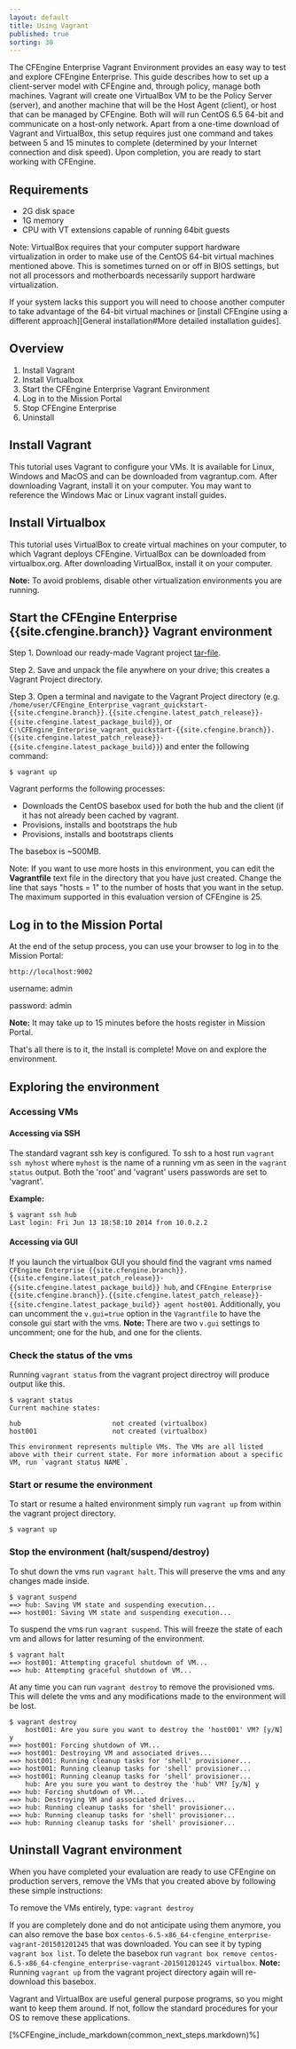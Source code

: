 ```yaml
---
layout: default
title: Using Vagrant
published: true
sorting: 30
---
```


The CFEngine Enterprise Vagrant Environment provides an easy way to test and
explore CFEngine Enterprise. This guide describes how to set up a client-server
model with CFEngine and, through policy, manage both machines. Vagrant will
create one VirtualBox VM to be the Policy Server (server), and another machine
that will be the Host Agent (client), or host that can be managed by CFEngine.
Both will will run CentOS 6.5 64-bit and communicate on a host-only network.
Apart from a one-time download of Vagrant and VirtualBox, this setup requires
just one command and takes between 5 and 15 minutes to complete (determined by
your Internet connection and disk speed). Upon completion, you are ready to
start working with CFEngine.

## Requirements
* 2G disk space
* 1G memory
* CPU with VT extensions capable of running 64bit guests

Note: VirtualBox requires that your computer support hardware virtualization
in order to make use of the CentOS 64-bit virtual machines mentioned above.
This is sometimes turned on or off in BIOS settings, but not all processors
and motherboards necessarily support hardware virtualization.

If your system lacks this support you will need to choose another computer to
take advantage of the 64-bit virtual machines or [install CFEngine using a
different approach][General installation#More detailed installation guides].

## Overview

1. Install Vagrant
2. Install Virtualbox
3. Start the CFEngine Enterprise Vagrant Environment
4. Log in to the Mission Portal
5. Stop CFEngine Enterprise
5. Uninstall

## Install Vagrant

This tutorial uses Vagrant to configure your VMs. It is available for Linux,
Windows and MacOS and can be downloaded from vagrantup.com. After
downloading Vagrant, install it on your computer. You may want to reference the
Windows Mac or Linux vagrant install guides.

## Install Virtualbox

This tutorial uses VirtualBox to create virtual machines on your computer, to
which Vagrant deploys CFEngine. VirtualBox can be downloaded from
virtualbox.org. After downloading VirtualBox, install it on your computer.

**Note:** To avoid problems, disable other virtualization environments you are
running.

## Start the CFEngine Enterprise {{site.cfengine.branch}} Vagrant environment

Step 1. Download our ready-made Vagrant project
[tar-file](https://cfengine-package-repos.s3.amazonaws.com/enterprise/Enterprise-{{site.cfengine.branch}}.{{site.cfengine.latest_patch_release}}/misc/CFEngine_Enterprise_vagrant_quickstart-{{site.cfengine.branch}}.{{site.cfengine.latest_patch_release}}-{{site.cfengine.latest_package_build}}.tar.gz).

Step 2. Save and unpack the file anywhere on your drive; this
creates a Vagrant Project directory.

Step 3. Open a terminal and navigate to the Vagrant Project directory (e.g.
`/home/user/CFEngine_Enterprise_vagrant_quickstart-{{site.cfengine.branch}}.{{site.cfengine.latest_patch_release}}-{{site.cfengine.latest_package_build}}`, or `C:\CFEngine_Enterprise_vagrant_quickstart-{{site.cfengine.branch}}.{{site.cfengine.latest_patch_release}}-{{site.cfengine.latest_package_build}}`) and enter the following command:

```console
$ vagrant up
```

Vagrant performs the following processes:

* Downloads the CentOS basebox used for both the hub and the client (if it has
  not already been cached by vagrant.
* Provisions, installs and bootstraps the hub
* Provisions, installs and bootstraps clients

The basebox is ~500MB.

Note: If you want to use more hosts in this environment, you can
  edit the **Vagrantfile** text file in the directory that you have just created.
  Change the line that says "hosts = 1" to the number of hosts that you want in
  the setup. The maximum supported in this evaluation version of CFEngine is 25.

## Log in to the Mission Portal

At the end of the setup process, you can use your browser to log in to the
Mission Portal:

`http://localhost:9002`

username: admin

password: admin

**Note:** It may take up to 15 minutes before the hosts register in Mission
Portal.

That's all there is to it, the install is complete! Move on and explore the environment.
## Exploring the environment

### Accessing VMs

#### Accessing via SSH

The standard vagrant ssh key is configured. To ssh to a host run `vagrant ssh
myhost` where `myhost` is the name of a running vm as seen in the `vagrant
status` output. Both the 'root' and 'vagrant' users passwords are set to
'vagrant'.

**Example:**

```console
$ vagrant ssh hub
Last login: Fri Jun 13 18:58:10 2014 from 10.0.2.2
```

#### Accessing via GUI

If you launch the virtualbox GUI you should find the vagrant vms named
`CFEngine Enterprise {{site.cfengine.branch}}.{{site.cfengine.latest_patch_release}}-{{site.cfengine.latest_package_build}} hub`, and `CFEngine Enterprise {{site.cfengine.branch}}.{{site.cfengine.latest_patch_release}}-{{site.cfengine.latest_package_build}} agent host001`. Additionally, you can uncomment the `v.gui=true`
option in the `Vagrantfile` to have the console gui start with the vms.
**Note:** There are two `v.gui` settings to uncomment; one for the hub, and one
for the clients.

### Check the status of the vms

Running `vagrant status` from the vagrant project directroy will produce
output like this.

```console
$ vagrant status
Current machine states:

hub                       not created (virtualbox)
host001                   not created (virtualbox)

This environment represents multiple VMs. The VMs are all listed
above with their current state. For more information about a specific
VM, run `vagrant status NAME`.
```

### Start or resume the environment

To start or resume a halted environment simply run `vagrant up` from within the
vagrant project directory.

```console
$ vagrant up
```

### Stop the environment (halt/suspend/destroy)

To shut down the vms run `vagrant halt`. This will preserve the vms and any
changes made inside.

```console
$ vagrant suspend
==> hub: Saving VM state and suspending execution...
==> host001: Saving VM state and suspending execution...
```

To suspend the vms run `vagrant suspend`. This will freeze the state of each vm
and allows for latter resuming of the environment.

```console
$ vagrant halt
==> host001: Attempting graceful shutdown of VM...
==> hub: Attempting graceful shutdown of VM...
```

At any time you can run `vagrant destroy` to remove the provisioned vms. This will
delete the vms and any modifications made to the environment will be lost.

```console
$ vagrant destroy
    host001: Are you sure you want to destroy the 'host001' VM? [y/N] y
==> host001: Forcing shutdown of VM...
==> host001: Destroying VM and associated drives...
==> host001: Running cleanup tasks for 'shell' provisioner...
==> host001: Running cleanup tasks for 'shell' provisioner...
==> host001: Running cleanup tasks for 'shell' provisioner...
    hub: Are you sure you want to destroy the 'hub' VM? [y/N] y
==> hub: Forcing shutdown of VM...
==> hub: Destroying VM and associated drives...
==> hub: Running cleanup tasks for 'shell' provisioner...
==> hub: Running cleanup tasks for 'shell' provisioner...
==> hub: Running cleanup tasks for 'shell' provisioner...
```

## Uninstall Vagrant environment

When you have completed your evaluation are ready to use CFEngine on
production servers, remove the VMs that you created above by following these
simple instructions:

To remove the VMs entirely, type: `vagrant destroy`

If you are completely done and do not anticipate using them anymore, you can
also remove the base box `centos-6.5-x86_64-cfengine_enterprise-vagrant-201501201245` that was
downloaded. You can see it by typing `vagrant box list`. To delete the basebox
run `vagrant box remove centos-6.5-x86_64-cfengine_enterprise-vagrant-201501201245 virtualbox`.
**Note:** Running `vagrant up` from the vagrant project directory again will
re-download this basebox.

Vagrant and VirtualBox are useful general purpose programs, so you might want
to keep them around. If not, follow the standard procedures for your OS to
remove these applications.

[%CFEngine_include_markdown(common_next_steps.markdown)%]
